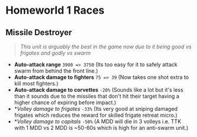 # Homeworld 1 Races

## Missile Destroyer
> *This unit is arguably the best in the game now due to it being good vs frigates and godly vs swarm*
* **Auto-attack range** `3900 => 3750` (Its too easy for it to safely attack swarm from behind the front line.)
* **Auto-attack damage to fighters** `75 => 39` (Now takes one shot extra to kill most fighters.)
* **Auto-attack damage to corvettes** `-20%` (Sounds like a lot but it's less than it sounds due to the missiles that don't hit their target having a higher chance of expiring before impact.)
* **Volley damage to frigates* `-33%` (Its very good at sniping damaged frigates which reduces the reward for skilled frigate retreat micro.)
* **Volley damage to capitals* `-50%` (A MDD will die in 3 volleys i.e. TTK with 1 MDD vs 2 MDD is ~50-60s which is high for an anti-swarm unit.)
